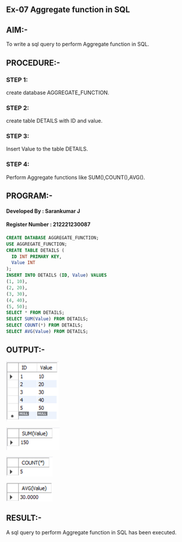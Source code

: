 ## Ex-07 Aggregate function in SQL
## AIM:-
To write a sql query to perform Aggregate function in SQL.

## PROCEDURE:-
### STEP 1:
create database AGGREGATE_FUNCTION.

### STEP 2:
create table DETAILS with ID and value.

### STEP 3:
Insert Value to the table DETAILS.

### STEP 4:
Perform Aggregate functions like SUM(),COUNT(),AVG().

## PROGRAM:-
#### Developed By : Sarankumar J
#### Register Number : 212221230087
```sql
CREATE DATABASE AGGREGATE_FUNCTION;
USE AGGREGATE_FUNCTION;
CREATE TABLE DETAILS (
  ID INT PRIMARY KEY,
  Value INT
);
INSERT INTO DETAILS (ID, Value) VALUES
(1, 10),
(2, 20),
(3, 30),
(4, 40),
(5, 50);
SELECT * FROM DETAILS;
SELECT SUM(Value) FROM DETAILS;
SELECT COUNT(*) FROM DETAILS;
SELECT AVG(Value) FROM DETAILS;
```
## OUTPUT:-
![git](./op1.png)

![git](./op2.png)

![git](./op3.png)

![git](./op4.png)
## RESULT:-
A sql query to perform Aggregate function in SQL has been executed.
